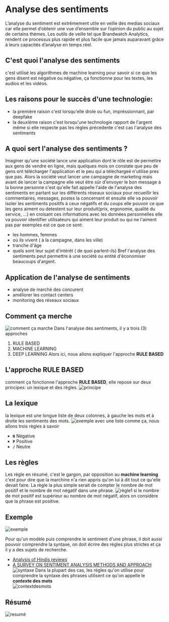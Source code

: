 # Analyse des sentiments
L’analyse du sentiment est extrêmement utile en veille des medias sociaux car elle permet d’obtenir une vue d’ensemble sur l’opinion du public au sujet de certains thèmes. Les outils de veille tel que Brandwatch Analytics, rendent ce processus plus rapide et plus facile que jamais auparavant grâce à leurs capacités d’analyse en temps réel.

## C'est quoi l'analyse des sentiments
c'est utilisé les algorithmes de machine learning pour savoir si ce que les gens disent est négative ou négative,
ça fonctionne pour les textes, les audios et les vidéos.
## Les raisons pour le succès d'une technologie:
* la première raison c'est lorsqu'elle drole ou fun, impréssionnant, par deepfake
* la deuxième raison c'est lorsqu'une technologie rapport de l'argent même si elle respecte pas les règles précedente
   c'est cas l'analyse des sentiments

## A quoi sert l'analyse des sentiments ?
Imaginer qu'une société lance une application dont le rôle est de permettre aux gens de vendre en ligne, mais quelques mois
on constate que peu de gens ont télécharger l'application et le peu qui a téléchargeé n'utilise pres que pas. 
Alors la société veut lancer une campagne de marketing mais avant de lancer la campagne elle veut être sûr d'envoyer le
bon message à la bonne personne c'est qu'elle fait appelle l'aide de l'analyse des sentiments en partant sur  les différents 
réseaux sociaux pour recueillir les commentaires, messages, postes la concernant et ensuite elle va pouvoir isoler les sentiments
positifs à ceux négatifs et du coups elle pouvoir ce que les gens aiment ou detestent sur leur produit(prix, ergonomie, qualité du service, ...)
en croisant ces informations avec les données personnelles elle va pouvoir identifier utilisateurs qui aiment leur produit ou qui ne l'aiment pas
par exemples est ce que ce sont: 
* les hommes, femmes
* où ils vivent ( à la campagne, dans les ville)
* tranche d'âge
* quels sont leur sujet d'intérêt ( de quoi parlent-ils)
Bref l'analyse des sentiments peut permettre à une société ou entité d'économiser beaucoups d'argent.

## Application de l'analyse de sentiments
* analyse de marché des concurent
* améliorer les contact centers
* monitoring des réseaux sociaux

## Comment ça merche 
![comment ça marche](images/commentcamarche.png)
Dans l'analyse des sentiments, il y a trois (3) approches
1. RULE BASED
2. MACHINE LEARNING
3. DEEP LEARNING
Alors ici, nous allons expliquer l'approche **RULE BASED** 
## L'approche RULE BASED
comment ça fonctionne l'approche **RULE BASED**, elle repose sur deux principes: un lexique et des règles.
![principe](images/principes.png)

## La lexique
la lexique est une longue liste de deux colonnes, à gauche les mots et à droite les sentiments des mots.
![exemple](images/exemple.png)
avec une liste comme ça, nous allons trois règles à savoir
* <code>**N**</code> Négative
* <code>**P**</code> Positive
* <code>**/**</code> Neutre

## Les règles
Les règle en résumé, c'est le gargon, par opposition au **machine learning** c'est pour dire que la marchine n'a rien appris qu'on lui à dit tout ce
qu'elle devait faire.
La règle la plus simple serait de compter le nombre de mot positif et le nombre de mot négatif dans une phrase.
![règle1](images/regle1.png)
si le nombre de mot positif est supérieur au nombre de mot négatif, alors on considère que la phrase est positive.

## Exemple
![exemple](images/exemple2.png)

Pour qu'un modèle puis comprendre le sentiment d'une phrase, il doit aussi pouvoir comprendre la syntaxe, on doit écrire des règles
plus strictes et ça il y a des sujets de recherche.
* [Analysis of Hindis reviews](https://aclanthology.org/W13-4306.pdf)
* [A SURVEY ON SENTIMENT ANALYSIS METHODS AND APPROACH](https://ieeexplore.ieee.org/stamp/stamp.jsp?tp=&arnumber=7951748)
![syntaxe](images/syntaxe.png)
Dans la plupart des cas, les règles qu'on utilise pour comprendre la syntaxe des phrases utilisent ce qu'on appelle le 
**contexte des mots**  
![contextdesmots](images/contextedemot.png)

## Résumé
![resumé](images/resume.png)